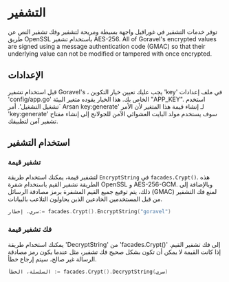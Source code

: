 # التشفير

توفر خدمات التشفير في غورافيل واجهة بسيطة ومريحة لتشفير وفك تشفير النص عن طريق OpenSSL
باستخدام تشفير AES-256. All of Goravel's encrypted values are signed using a message authentication code (GMAC) so
that their underlying value can not be modified or tampered with once encrypted.

## الإعدادات

قبل استخدام تشفير Goravel's ، يجب عليك تعيين خيار التكوين 'key' في ملف إعدادات 'config/app.go'
الخاص بك. هذا الخيار يقوده متغير البيئة "APP_KEY". استخدم \`تشغيل التشغيل'. أمر Arsan key:generate' لـ
إنشاء قيمة هذا المتغير لأن الأمر 'key:generate' سوف يستخدم مولد البايت العشوائي الآمن للجولانج إلى
إنشاء مفتاح تشفير آمن لتطبيقك.

## استخدام التشفير

### تشفير قيمة

لتشفير قيمة، يمكنك استخدام طريقة `EncryptString` في `facades.Crypt()`. هذه الطريقة تشفير القيم باستخدام شفرة
OpenSSL و AES-256-GCM. وبالإضافة إلى ذلك، يتم توقيع جميع القيم المشفرة برمز مصادقة الرسائل (GMAC)
لمنع فك التشفير من قبل المستخدمين الخادعين الذين يحاولون التلاعب بالبيانات.

```go
سري، إخطار:= facades.Crypt().EncryptString("goravel")
```

### فك تشفير قيمة

يمكنك استخدام طريقة 'DecryptString' من 'facades.Crypt()' إلى فك تشفير القيم. إذا كانت القيمة لا يمكن أن تكون بشكل صحيح
فك تشفير، مثل عندما يكون رمز مصادقة الرسالة غير صالح، سيتم إرجاع خطأ.

```go
السلسلة، الخطأ := facades.Crypt().DecryptString(سري)
```

